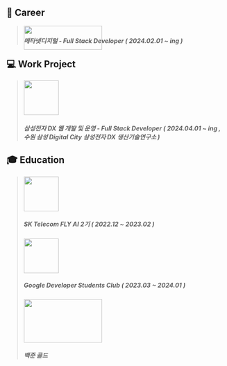 ## :bank: Career
> <img src="https://github.com/user-attachments/assets/fcc8fb04-a57d-48ac-ab8a-8999ae0cd9f2" width="180" height="55" style="margin-bottom: -50px;"/><br>
> ##### 메타넷디지털 - Full Stack Developer ( 2024.02.01 ~ ing )

## 💻 Work Project
> <img src="https://github.com/user-attachments/assets/22a46572-51fc-48e8-81bc-d604eb8c4b54" width="80" height="80"/><br>
> ##### 삼성전자 DX 웹 개발 및 운영 - Full Stack Developer ( 2024.04.01 ~ ing , 수원 삼성 Digital City 삼성전자 DX 생산기술연구소 )

## :mortar_board: Education
> <img src="https://github.com/user-attachments/assets/40f166b7-0b7d-448d-a056-bd150d1be2af" width="80" height="80"/><br>
> 
> ##### SK Telecom FLY AI 2기 ( 2022.12 ~ 2023.02 )
>
> <img src="https://github.com/user-attachments/assets/8d2d4fbe-56bf-4ace-81d0-3bfc572dd9c7" width="80" height="80"/><br>
> ##### Google Developer Students Club ( 2023.03 ~ 2024.01 )
> 
> <img src="https://github.com/user-attachments/assets/7260405c-8176-4a65-b0d5-3774935d8276" width="180" height="100"/><br>
> ##### 백준 골드


<!--
**carrier1269/carrier1269** is a ✨ _special_ ✨ repository because its `README.md` (this file) appears on your GitHub profile.

Here are some ideas to get you started:

- 🔭 I’m currently working on ...
- 🌱 I’m currently learning ...
- 👯 I’m looking to collaborate on ...
- 🤔 I’m looking for help with ...
- 💬 Ask me about ...
- 📫 How to reach me: ...
- 😄😄 Pronouns: ...
- ⚡ Fun fact: ... 
-->
